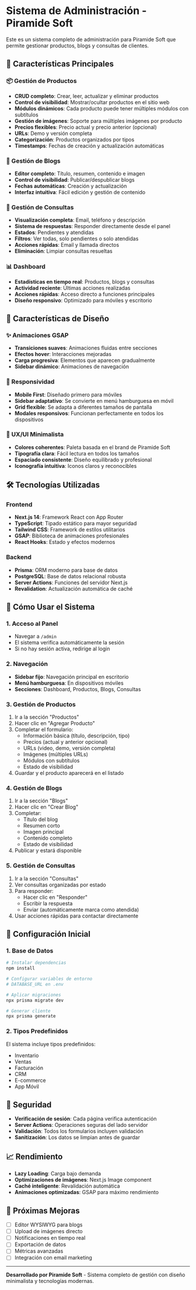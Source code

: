 # Sistema de Administración - Piramide Soft

Este es un sistema completo de administración para Piramide Soft que permite gestionar productos, blogs y consultas de clientes.

## 🚀 Características Principales

### 📦 Gestión de Productos
- **CRUD completo**: Crear, leer, actualizar y eliminar productos
- **Control de visibilidad**: Mostrar/ocultar productos en el sitio web
- **Módulos dinámicos**: Cada producto puede tener múltiples módulos con subtítulos
- **Gestión de imágenes**: Soporte para múltiples imágenes por producto
- **Precios flexibles**: Precio actual y precio anterior (opcional)
- **URLs**: Demo y versión completa
- **Categorización**: Productos organizados por tipos
- **Timestamps**: Fechas de creación y actualización automáticas

### 📝 Gestión de Blogs
- **Editor completo**: Título, resumen, contenido e imagen
- **Control de visibilidad**: Publicar/despublicar blogs
- **Fechas automáticas**: Creación y actualización
- **Interfaz intuitiva**: Fácil edición y gestión de contenido

### 💬 Gestión de Consultas
- **Visualización completa**: Email, teléfono y descripción
- **Sistema de respuestas**: Responder directamente desde el panel
- **Estados**: Pendientes y atendidas
- **Filtros**: Ver todas, solo pendientes o solo atendidas
- **Acciones rápidas**: Email y llamada directos
- **Eliminación**: Limpiar consultas resueltas

### 📊 Dashboard
- **Estadísticas en tiempo real**: Productos, blogs y consultas
- **Actividad reciente**: Últimas acciones realizadas
- **Acciones rápidas**: Acceso directo a funciones principales
- **Diseño responsivo**: Optimizado para móviles y escritorio

## 🎨 Características de Diseño

### ✨ Animaciones GSAP
- **Transiciones suaves**: Animaciones fluidas entre secciones
- **Efectos hover**: Interacciones mejoradas
- **Carga progresiva**: Elementos que aparecen gradualmente
- **Sidebar dinámico**: Animaciones de navegación

### 📱 Responsividad
- **Mobile First**: Diseñado primero para móviles
- **Sidebar adaptativo**: Se convierte en menú hamburguesa en móvil
- **Grid flexible**: Se adapta a diferentes tamaños de pantalla
- **Modales responsivos**: Funcionan perfectamente en todos los dispositivos

### 🎯 UX/UI Minimalista
- **Colores coherentes**: Paleta basada en el brand de Piramide Soft
- **Tipografía clara**: Fácil lectura en todos los tamaños
- **Espaciado consistente**: Diseño equilibrado y profesional
- **Iconografía intuitiva**: Iconos claros y reconocibles

## 🛠️ Tecnologías Utilizadas

### Frontend
- **Next.js 14**: Framework React con App Router
- **TypeScript**: Tipado estático para mayor seguridad
- **Tailwind CSS**: Framework de estilos utilitarios
- **GSAP**: Biblioteca de animaciones profesionales
- **React Hooks**: Estado y efectos modernos

### Backend
- **Prisma**: ORM moderno para base de datos
- **PostgreSQL**: Base de datos relacional robusta
- **Server Actions**: Funciones del servidor Next.js
- **Revalidation**: Actualización automática de caché

## 🚦 Cómo Usar el Sistema

### 1. Acceso al Panel
- Navegar a `/admin`
- El sistema verifica automáticamente la sesión
- Si no hay sesión activa, redirige al login

### 2. Navegación
- **Sidebar fijo**: Navegación principal en escritorio
- **Menú hamburguesa**: En dispositivos móviles
- **Secciones**: Dashboard, Productos, Blogs, Consultas

### 3. Gestión de Productos
1. Ir a la sección "Productos"
2. Hacer clic en "Agregar Producto"
3. Completar el formulario:
   - Información básica (título, descripción, tipo)
   - Precios (actual y anterior opcional)
   - URLs (video, demo, versión completa)
   - Imágenes (múltiples URLs)
   - Módulos con subtítulos
   - Estado de visibilidad
4. Guardar y el producto aparecerá en el listado

### 4. Gestión de Blogs
1. Ir a la sección "Blogs"
2. Hacer clic en "Crear Blog"
3. Completar:
   - Título del blog
   - Resumen corto
   - Imagen principal
   - Contenido completo
   - Estado de visibilidad
4. Publicar y estará disponible

### 5. Gestión de Consultas
1. Ir a la sección "Consultas"
2. Ver consultas organizadas por estado
3. Para responder:
   - Hacer clic en "Responder"
   - Escribir la respuesta
   - Enviar (automáticamente marca como atendida)
4. Usar acciones rápidas para contactar directamente

## 🔧 Configuración Inicial

### 1. Base de Datos
```bash
# Instalar dependencias
npm install

# Configurar variables de entorno
# DATABASE_URL en .env

# Aplicar migraciones
npx prisma migrate dev

# Generar cliente
npx prisma generate
```

### 2. Tipos Predefinidos
El sistema incluye tipos predefinidos:
- Inventario
- Ventas
- Facturación
- CRM
- E-commerce
- App Móvil

## 🔐 Seguridad
- **Verificación de sesión**: Cada página verifica autenticación
- **Server Actions**: Operaciones seguras del lado servidor
- **Validación**: Todos los formularios incluyen validación
- **Sanitización**: Los datos se limpian antes de guardar

## 📈 Rendimiento
- **Lazy Loading**: Carga bajo demanda
- **Optimizaciones de imágenes**: Next.js Image component
- **Caché inteligente**: Revalidación automática
- **Animaciones optimizadas**: GSAP para máximo rendimiento

## 🚀 Próximas Mejoras
- [ ] Editor WYSIWYG para blogs
- [ ] Upload de imágenes directo
- [ ] Notificaciones en tiempo real
- [ ] Exportación de datos
- [ ] Métricas avanzadas
- [ ] Integración con email marketing

---

**Desarrollado por Piramide Soft** - Sistema completo de gestión con diseño minimalista y tecnologías modernas.
